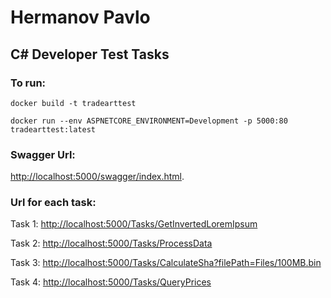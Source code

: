 # Hermanov Pavlo

## C# Developer Test Tasks

### To run:

`docker build -t tradearttest `

`docker run --env ASPNETCORE_ENVIRONMENT=Development -p 5000:80 tradearttest:latest`

### Swagger Url:
[http://localhost:5000/swagger/index.html](http://localhost:5000/swagger/index.html).

### Url for each task:
Task 1:
[http://localhost:5000/Tasks/GetInvertedLoremIpsum](http://localhost:5000/Tasks/GetInvertedLoremIpsum)

Task 2:
[http://localhost:5000/Tasks/ProcessData](http://localhost:5000/Tasks/ProcessData)

Task 3:
[http://localhost:5000/Tasks/CalculateSha?filePath=Files/100MB.bin](http://localhost:5000/Tasks/CalculateSha?filePath=Files/100MB.bin)

Task 4:
[http://localhost:5000/Tasks/QueryPrices](http://localhost:5000/Tasks/QueryPrices)
